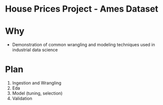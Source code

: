 # House Prices Project - Ames Dataset

# Why
- Demonstration of common wrangling and modeling techniques used in industrial data science 

# Plan
1. Ingestion and Wrangling
1. Eda
1. Model (tuning, selection)
1. Validation

